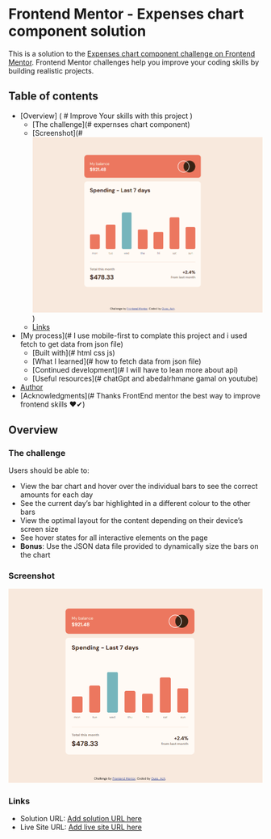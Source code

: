# Frontend Mentor - Expenses chart component solution

This is a solution to the [Expenses chart component challenge on Frontend Mentor](https://www.frontendmentor.io/challenges/expenses-chart-component-e7yJBUdjwt). Frontend Mentor challenges help you improve your coding skills by building realistic projects. 

## Table of contents

- [Overview] ( # Improve Your skills with this project )
  - [The challenge](# expernses chart component)
  - [Screenshot](# ![Alt text](<Capture d’écran 2023-10-21 141812.png>))
  - [Links](#)
- [My process](#  I use mobile-first to complate this project and i used fetch to get data from json file)
  - [Built with](# html css js)
  - [What I learned](# how to fetch data from json file)
  - [Continued development](# I will have to lean more about api)
  - [Useful resources](# chatGpt and abedalrhmane gamal on youtube)
- [Author](#Ouss_Ach)
- [Acknowledgments](# Thanks FrontEnd mentor the best way to improve frontend skills ❤✔)


## Overview

### The challenge

Users should be able to:

- View the bar chart and hover over the individual bars to see the correct amounts for each day
- See the current day’s bar highlighted in a different colour to the other bars
- View the optimal layout for the content depending on their device’s screen size
- See hover states for all interactive elements on the page
- **Bonus**: Use the JSON data file provided to dynamically size the bars on the chart

### Screenshot

![Alt text](<Capture d’écran 2023-10-21 141812.png>)


### Links

- Solution URL: [Add solution URL here](https://your-solution-url.com)
- Live Site URL: [Add live site URL here](https://your-live-site-url.com)
